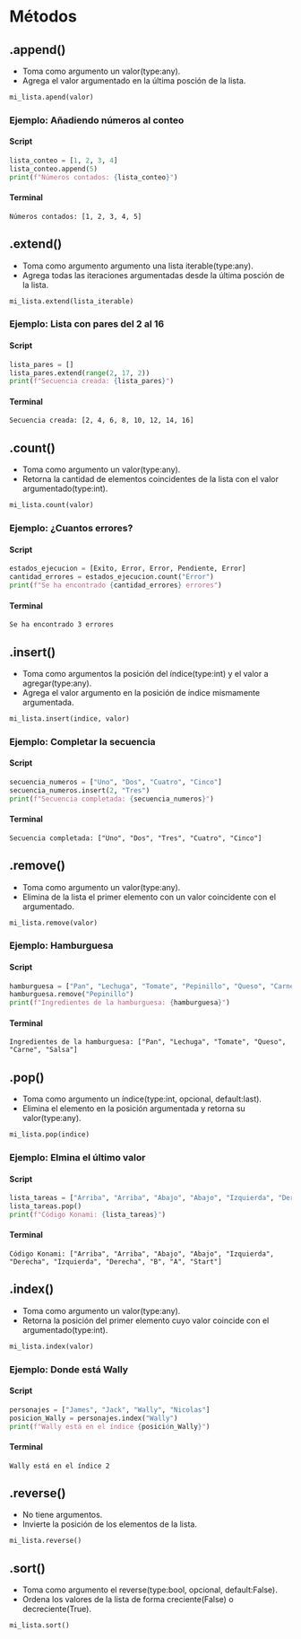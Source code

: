 # Métodos

## .append()

- Toma como argumento un valor(type:any).
- Agrega el valor argumentado en la última posción de la lista.

```python
mi_lista.apend(valor)
```

### Ejemplo: Añadiendo números al conteo

#### Script

```python
lista_conteo = [1, 2, 3, 4]
lista_conteo.append(5)
print(f"Números contados: {lista_conteo}")
```

#### Terminal

```
Números contados: [1, 2, 3, 4, 5]
```

## .extend()

- Toma como argumento argumento una lista iterable(type:any).
- Agrega todas las iteraciones argumentadas desde la última posción de la lista.

```python
mi_lista.extend(lista_iterable)
```

### Ejemplo: Lista con pares del 2 al 16

#### Script

```python
lista_pares = []
lista_pares.extend(range(2, 17, 2))
print(f"Secuencia creada: {lista_pares}")
```

#### Terminal

```
Secuencia creada: [2, 4, 6, 8, 10, 12, 14, 16]
```

## .count()

- Toma como argumento un valor(type:any).
- Retorna la cantidad de elementos coincidentes de la lista con el valor argumentado(type:int).

```python
mi_lista.count(valor)
```

### Ejemplo: ¿Cuantos errores?

#### Script

```python
estados_ejecucion = [Exito, Error, Error, Pendiente, Error]
cantidad_errores = estados_ejecucion.count("Error")
print(f"Se ha encontrado {cantidad_errores} errores")
```

#### Terminal

```
Se ha encontrado 3 errores
```

## .insert()

- Toma como argumentos la posición del índice(type:int) y el valor a agregar(type:any).
- Agrega el valor argumento en la posición de índice mismamente argumentada.

```python
mi_lista.insert(indice, valor)
```

### Ejemplo: Completar la secuencia

#### Script

```python
secuencia_numeros = ["Uno", "Dos", "Cuatro", "Cinco"]
secuencia_numeros.insert(2, "Tres")
print(f"Secuencia completada: {secuencia_numeros}")
```

#### Terminal

```
Secuencia completada: ["Uno", "Dos", "Tres", "Cuatro", "Cinco"]
```

## .remove()

- Toma como argumento un valor(type:any).
- Elimina de la lista el primer elemento con un valor coincidente con el argumentado.

```python
mi_lista.remove(valor)
```

### Ejemplo: Hamburguesa

#### Script

```python
hamburguesa = ["Pan", "Lechuga", "Tomate", "Pepinillo", "Queso", "Carne", "Salsa"]
hamburguesa.remove("Pepinillo")
print(f"Ingredientes de la hamburguesa: {hamburguesa}")
```

#### Terminal

```
Ingredientes de la hamburguesa: ["Pan", "Lechuga", "Tomate", "Queso", "Carne", "Salsa"]
```

## .pop()

- Toma como argumento un índice(type:int, opcional, default:last).
- Elimina el elemento en la posición argumentada y retorna su valor(type:any).

```python
mi_lista.pop(indice)
```

### Ejemplo: Elmina el último valor

#### Script

```python
lista_tareas = ["Arriba", "Arriba", "Abajo", "Abajo", "Izquierda", "Derecha", "Izquierda", "Derecha", "B", "A", "Start", "ZL"]
lista_tareas.pop()
print(f"Código Konami: {lista_tareas}")
```

#### Terminal

```
Código Konami: ["Arriba", "Arriba", "Abajo", "Abajo", "Izquierda", "Derecha", "Izquierda", "Derecha", "B", "A", "Start"]
```

## .index()

- Toma como argumento un valor(type:any).
- Retorna la posición del primer elemento cuyo valor coincide con el argumentado(type:int).

```python
mi_lista.index(valor)
```

### Ejemplo: Donde está Wally

#### Script

```python
personajes = ["James", "Jack", "Wally", "Nicolas"]
posicion_Wally = personajes.index("Wally")
print(f"Wally está en el índice {posición_Wally}") 
```

#### Terminal

```
Wally está en el índice 2
```

## .reverse()

- No tiene argumentos.
- Invierte la posición de los elementos de la lista.

```
mi_lista.reverse()
```

## .sort()

- Toma como argumento el reverse(type:bool, opcional, default:False).
- Ordena los valores de la lista de forma creciente(False) o decreciente(True).

```python
mi_lista.sort()
```